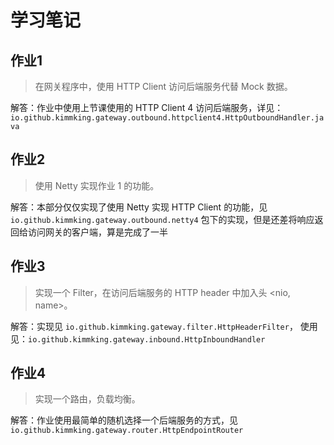 # 学习笔记

## 作业1

> 在网关程序中，使用 HTTP Client 访问后端服务代替 Mock 数据。

解答：作业中使用上节课使用的 HTTP Client 4 访问后端服务，详见：`io.github.kimmking.gateway.outbound.httpclient4.HttpOutboundHandler.java` 

## 作业2

> 使用 Netty 实现作业 1 的功能。

解答：本部分仅仅实现了使用 Netty 实现 HTTP Client 的功能，见 `io.github.kimmking.gateway.outbound.netty4` 包下的实现，但是还差将响应返回给访问网关的客户端，算是完成了一半

## 作业3

> 实现一个 Filter，在访问后端服务的 HTTP header 中加入头 <nio, name>。

解答：实现见 `io.github.kimmking.gateway.filter.HttpHeaderFilter`， 使用见：`io.github.kimmking.gateway.inbound.HttpInboundHandler`

## 作业4

> 实现一个路由，负载均衡。

解答：作业使用最简单的随机选择一个后端服务的方式，见`io.github.kimmking.gateway.router.HttpEndpointRouter`



